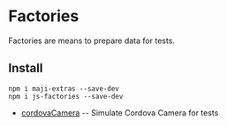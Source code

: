 # Factories

Factories are means to prepare data for tests.

## Install

```
npm i maji-extras --save-dev
npm i js-factories --save-dev
```

- [cordovaCamera](./cordova_camera.md) -- Simulate Cordova Camera for
  tests
